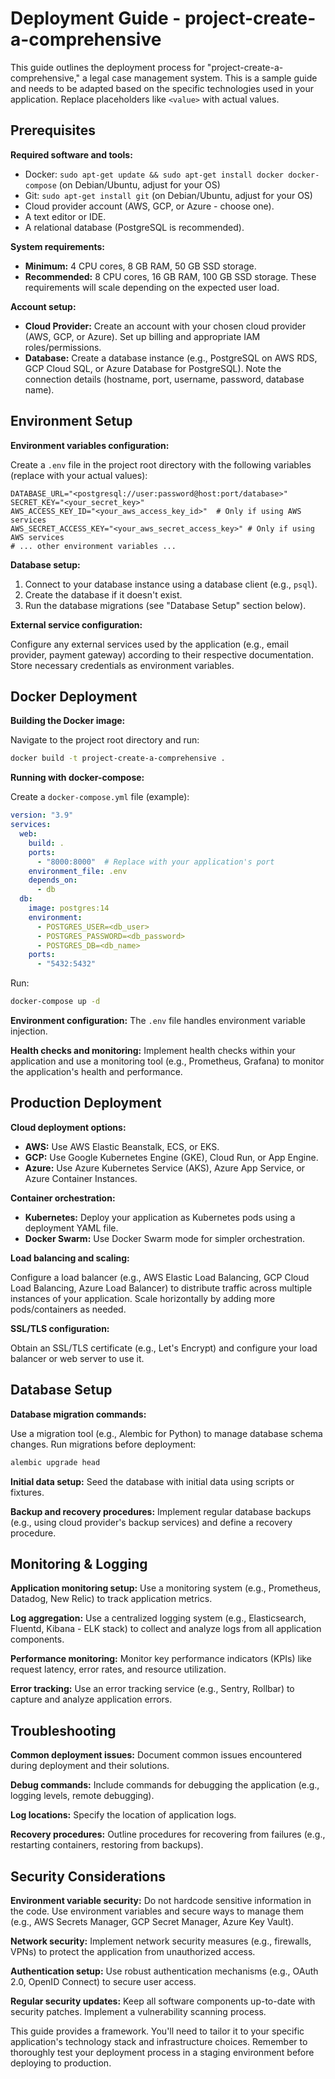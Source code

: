 # Deployment Guide - project-create-a-comprehensive

This guide outlines the deployment process for "project-create-a-comprehensive," a legal case management system.  This is a sample guide and needs to be adapted based on the specific technologies used in your application.  Replace placeholders like `<value>` with actual values.


## Prerequisites

**Required software and tools:**

* Docker: `sudo apt-get update && sudo apt-get install docker docker-compose` (on Debian/Ubuntu, adjust for your OS)
* Git:  `sudo apt-get install git` (on Debian/Ubuntu, adjust for your OS)
* Cloud provider account (AWS, GCP, or Azure - choose one).
* A text editor or IDE.
* A relational database (PostgreSQL is recommended).


**System requirements:**

* **Minimum:** 4 CPU cores, 8 GB RAM, 50 GB SSD storage.
* **Recommended:** 8 CPU cores, 16 GB RAM, 100 GB SSD storage.  These requirements will scale depending on the expected user load.


**Account setup:**

* **Cloud Provider:** Create an account with your chosen cloud provider (AWS, GCP, or Azure).  Set up billing and appropriate IAM roles/permissions.
* **Database:** Create a database instance (e.g., PostgreSQL on AWS RDS, GCP Cloud SQL, or Azure Database for PostgreSQL). Note the connection details (hostname, port, username, password, database name).


## Environment Setup

**Environment variables configuration:**

Create a `.env` file in the project root directory with the following variables (replace with your actual values):

```
DATABASE_URL="<postgresql://user:password@host:port/database>"
SECRET_KEY="<your_secret_key>"
AWS_ACCESS_KEY_ID="<your_aws_access_key_id>"  # Only if using AWS services
AWS_SECRET_ACCESS_KEY="<your_aws_secret_access_key>" # Only if using AWS services
# ... other environment variables ...
```

**Database setup:**

1.  Connect to your database instance using a database client (e.g., `psql`).
2.  Create the database if it doesn't exist.
3.  Run the database migrations (see "Database Setup" section below).


**External service configuration:**

Configure any external services used by the application (e.g., email provider, payment gateway) according to their respective documentation.  Store necessary credentials as environment variables.


## Docker Deployment

**Building the Docker image:**

Navigate to the project root directory and run:

```bash
docker build -t project-create-a-comprehensive .
```

**Running with docker-compose:**

Create a `docker-compose.yml` file (example):

```yaml
version: "3.9"
services:
  web:
    build: .
    ports:
      - "8000:8000"  # Replace with your application's port
    environment_file: .env
    depends_on:
      - db
  db:
    image: postgres:14
    environment:
      - POSTGRES_USER=<db_user>
      - POSTGRES_PASSWORD=<db_password>
      - POSTGRES_DB=<db_name>
    ports:
      - "5432:5432"
```

Run:

```bash
docker-compose up -d
```

**Environment configuration:**  The `.env` file handles environment variable injection.

**Health checks and monitoring:**  Implement health checks within your application and use a monitoring tool (e.g., Prometheus, Grafana) to monitor the application's health and performance.


## Production Deployment

**Cloud deployment options:**

* **AWS:** Use AWS Elastic Beanstalk, ECS, or EKS.
* **GCP:** Use Google Kubernetes Engine (GKE), Cloud Run, or App Engine.
* **Azure:** Use Azure Kubernetes Service (AKS), Azure App Service, or Azure Container Instances.


**Container orchestration:**

* **Kubernetes:** Deploy your application as Kubernetes pods using a deployment YAML file.
* **Docker Swarm:**  Use Docker Swarm mode for simpler orchestration.


**Load balancing and scaling:**

Configure a load balancer (e.g., AWS Elastic Load Balancing, GCP Cloud Load Balancing, Azure Load Balancer) to distribute traffic across multiple instances of your application.  Scale horizontally by adding more pods/containers as needed.


**SSL/TLS configuration:**

Obtain an SSL/TLS certificate (e.g., Let's Encrypt) and configure your load balancer or web server to use it.


## Database Setup

**Database migration commands:**

Use a migration tool (e.g., Alembic for Python) to manage database schema changes.  Run migrations before deployment:

```bash
alembic upgrade head
```

**Initial data setup:**  Seed the database with initial data using scripts or fixtures.

**Backup and recovery procedures:**  Implement regular database backups (e.g., using cloud provider's backup services) and define a recovery procedure.


## Monitoring & Logging

**Application monitoring setup:** Use a monitoring system (e.g., Prometheus, Datadog, New Relic) to track application metrics.

**Log aggregation:** Use a centralized logging system (e.g., Elasticsearch, Fluentd, Kibana - ELK stack) to collect and analyze logs from all application components.

**Performance monitoring:** Monitor key performance indicators (KPIs) like request latency, error rates, and resource utilization.

**Error tracking:** Use an error tracking service (e.g., Sentry, Rollbar) to capture and analyze application errors.


## Troubleshooting

**Common deployment issues:**  Document common issues encountered during deployment and their solutions.

**Debug commands:**  Include commands for debugging the application (e.g., logging levels, remote debugging).

**Log locations:** Specify the location of application logs.

**Recovery procedures:** Outline procedures for recovering from failures (e.g., restarting containers, restoring from backups).


## Security Considerations

**Environment variable security:**  Do not hardcode sensitive information in the code. Use environment variables and secure ways to manage them (e.g., AWS Secrets Manager, GCP Secret Manager, Azure Key Vault).

**Network security:**  Implement network security measures (e.g., firewalls, VPNs) to protect the application from unauthorized access.

**Authentication setup:**  Use robust authentication mechanisms (e.g., OAuth 2.0, OpenID Connect) to secure user access.

**Regular security updates:**  Keep all software components up-to-date with security patches.  Implement a vulnerability scanning process.


This guide provides a framework.  You'll need to tailor it to your specific application's technology stack and infrastructure choices. Remember to thoroughly test your deployment process in a staging environment before deploying to production.
